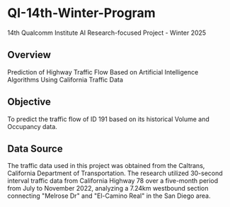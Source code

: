 # QI-14th-Winter-Program
14th Qualcomm Institute AI Research-focused Project - Winter 2025

## Overview
Prediction of Highway Traffic Flow Based on Artificial Intelligence Algorithms Using California Traffic Data

## Objective
To predict the traffic flow of ID 191 based on its historical Volume and Occupancy data.

## Data Source
The traffic data used in this project was obtained from the Caltrans, California Department of Transportation. The research utilized 30-second interval traffic data from California Highway 78 over a five-month period from July to November 2022, analyzing a 7.24km westbound section connecting "Melrose Dr" and "El-Camino Real" in the San Diego area.
